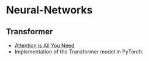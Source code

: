 # Neural-Networks
 
## Transformer
- [Attention is All You Need](https://arxiv.org/abs/1706.03762)
- Implementation of the Transformer model in PyTorch.